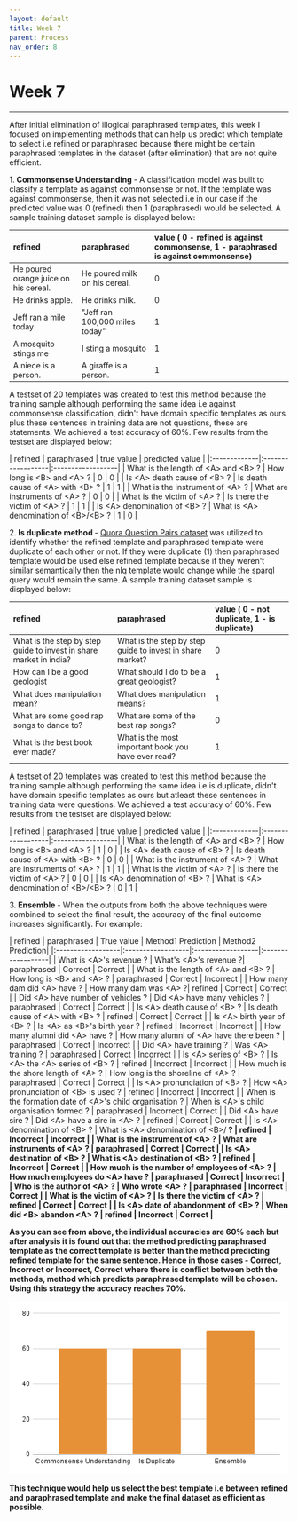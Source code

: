 ```yaml
---
layout: default
title: Week 7
parent: Process
nav_order: 8
---
```


# Week 7

---

After initial elimination of illogical paraphrased templates, this week I focused on implementing methods that can help us predict which template to select i.e refined or paraphrased because there might be certain paraphrased templates in the dataset (after elimination) that are not quite efficient. 

1.<b> Commonsense Understanding </b> - A classification model was built to classify a template as against commonsense or not. If the template was against commonsense, then it was not selected i.e in our case if the predicted value was 0 (refined) then 1 (paraphrased) would be selected. A sample training dataset sample is displayed below:

<div class="code-example" markdown="1">

|   refined           | paraphrased        | value ( 0 - refined is against commonsense, 1 - paraphrased is against commonsense)  | 
|:-------------|:------------------|:------------------|
| He poured orange juice on his cereal. | He poured milk on his cereal. | 0 |
| He drinks apple. | He drinks milk. | 0 |
| Jeff ran a mile today | "Jeff ran 100,000 miles today" | 1 |
| A mosquito stings me | I sting a mosquito | 1 |
| A niece is a person. | A giraffe is a person. | 1 |

</div>

A testset of 20 templates was created to test this method because the training sample although performing the same idea i.e against commonsense classification, didn't have domain specific templates as ours plus these sentences in training data are not questions, these are statements. We achieved a test accuracy of 60%. Few results from the testset are displayed below:

<div class="code-example" markdown="1">

|   refined           | paraphrased        | true value   | predicted value |
|:-------------|:------------------|:------------------|
| What is the length of \<A> and \<B> ? | How long is \<B> and \<A> ? | 0 | 0 |
| Is \<A> death cause of \<B> ? | Is death cause of \<A> with \<B> ? | 1 | 1 |
| What is the instrument of \<A> ? | What are instruments of \<A> ? | 0 | 0 |
| What is the victim of \<A> ? | Is there the victim of \<A> ? | 1 | 1 |
| Is \<A> denomination of \<B> ? | What is \<A> denomination of \<B>/\<B> ? | 1 | 0 |

</div>

2.<b> Is duplicate method </b> - [Quora Question Pairs dataset](https://www.kaggle.com/datasets/quora/question-pairs-dataset) was utilized to identify whether the refined template and paraphrased template were duplicate of each other or not. If they were duplicate (1) then paraphrased template would be used else refined template because if they weren't similar semantically then the nlq template would change while the sparql query would remain the same. A sample training dataset sample is displayed below:

<div class="code-example" markdown="1">

|   refined           | paraphrased        | value ( 0 - not duplicate, 1 - is duplicate) | 
|:-------------|:------------------|:------------------|
| What is the step by step guide to invest in share market in india? | What is the step by step guide to invest in share market? | 0 |
| How can I be a good geologist | What should I do to be a great geologist? | 1 |
| What does manipulation mean? | What does manipulation means? | 1 |
| What are some good rap songs to dance to? | What are some of the best rap songs? | 0 |
| What is the best book ever made? | What is the most important book you have ever read? | 1 |

</div>

A testset of 20 templates was created to test this method because the training sample although performing the same idea i.e is duplicate, didn't have domain specific templates as ours but atleast these sentences in training data were questions. We achieved a test accuracy of 60%. Few results from the testset are displayed below:

<div class="code-example" markdown="1">

|   refined           | paraphrased        | true value   | predicted value |
|:-------------|:------------------|:------------------|
| What is the length of \<A> and \<B> ? | How long is \<B> and \<A> ? | 1 | 0 |
| Is \<A> death cause of \<B> ? | Is death cause of \<A> with \<B> ? | 0 | 0 |
| What is the instrument of \<A> ? | What are instruments of \<A> ? | 1 | 1 |
| What is the victim of \<A> ? | Is there the victim of \<A> ? | 0 | 0 |
| Is \<A> denomination of \<B> ? | What is \<A> denomination of \<B>/\<B> ? | 0 | 1 |

</div>

3.<b> Ensemble </b> - When the outputs from both the above techniques were combined to select the final result, the accuracy of the final outcome increases significantly. For example:

<div class="code-example" markdown="1">

| refined | paraphrased | True value | Method1 Prediction | Method2 Prediction|
|:------------------|:------------------|:------------------|:------------------|
| What is \<A>'s revenue ? | What's \<A>'s revenue ?| paraphrased | Correct | Correct |
| What is the length of \<A> and \<B> ? | How long is \<B> and \<A> ? | paraphrased | Correct | Incorrect |
| How many dam did \<A> have ? | How many dam was \<A> ?| refined | Correct | Correct |
| Did \<A> have number of vehicles ? | Did \<A> have many vehicles ? | paraphrased | Correct | Correct |
| Is \<A> death cause of \<B> ? | Is death cause of \<A> with \<B> ? | refined | Correct | Correct |
| Is \<A> birth year of \<B> ? | Is \<A> as \<B>'s birth year ? | refined | Incorrect | Incorrect |
| How many alumni did \<A> have ? | How many alumni of \<A> have there been ? | paraphrased | Correct | Incorrect |
| Did \<A> have training ? | Was \<A> training ? | paraphrased | Correct | Incorrect |
| Is \<A> series of \<B> ? | Is \<A> the \<A> series of \<B> ?  | refined | Incorrect | Incorrect |
| How much is the shore length of \<A> ? | How long is the shoreline of \<A> ? | paraphrased | Correct | Correct |
| Is \<A> pronunciation of \<B> ? | How \<A> pronunciation of \<B> is used ? | refined | Incorrect | Incorrect |
| When is the formation date of \<A>'s child organisation ? | When is \<A>'s child organisation formed ? | paraphrased | Incorrect | Correct |
| Did \<A> have sire ? | Did \<A> have a sire in \<A> ? | refined | Correct | Correct |
| Is \<A> denomination of \<B> ? | What is \<A> denomination of \<B>/<B> ? | refined | Incorrect | Incorrect |
| What is the instrument of \<A> ? | What are instruments of \<A> ? | paraphrased | Correct | Correct |
| Is \<A> destination of \<B> ? | What is \<A> destination of \<B> ? | refined | Incorrect | Correct |
| How much is the number of employees of \<A> ? | How much employees do \<A> have ? | paraphrased | Correct | Incorrect |
| Who is the author of \<A> ? |  Who wrote \<A> ? | paraphrased | Incorrect | Correct |
| What is the victim of \<A> ? | Is there the victim of \<A> ? | refined | Correct | Correct |
| Is \<A> date of abandonment of \<B> ? | When did \<B> abandon \<A> ? | refined | Incorrect | Correct |

</div>

As you can see from above, the individual accuracies are 60% each but after analysis it is found out that the method predicting paraphrased template as the correct template is better than the method predicting refined template for the same sentence. Hence in those cases - Correct, Incorrect or Incorrect, Correct where there is conflict between both the methods, method which predicts paraphrased template will be chosen. Using this strategy the accuracy reaches 70%.

![](../../assets/images/elimination_methods.png)

This technique would help us select the best template i.e between refined and paraphrased template and make the final dataset as efficient as possible.